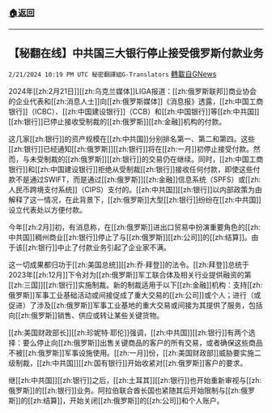 ###  [:house:返回](README.md)
---


## 【秘翻在线】中共国三大银行停止接受俄罗斯付款业务
`2/21/2024 10:19 PM UTC 秘密翻譯組G-Translators` [轉載自GNews](https://gnews.org/articles/2330130)

2024年[[zh:2月21日]][[zh:乌克兰媒体]]LIGA报道：[[zh:俄罗斯联邦]]商业协会的企业代表和[[zh:消息人士]]向[[zh:俄罗斯媒体]]《消息报》透露，[[zh:中国工商银行]]（ICBC）、[[zh:中国建设银行]]（CCB）和[[zh:中国银行]]等[[zh:中共国]][[zh:银行]]已停止接收受制裁的[[zh:俄罗斯]][[zh:金融]]机构的付款。

这几家[[zh:银行]]的资产规模在[[zh:中共国]]分别排名第一、第二和第四。这些[[zh:银行]]已经通知[[zh:俄罗斯]][[zh:银行]]将在[[zh:一月]]初停止接受付款。然而，与未受制裁的[[zh:俄罗斯]][[zh:银行]]的交易仍在继续。同时，[[zh:中国工商银行]]和[[zh:中国建设银行]]拒绝从受制裁[[zh:银行]]接收任何付款，即使这些付款不是通过SWIFT，而是通过[[zh:俄罗斯]][[zh:金融]]信息系统（SPFS）或[[zh:人民币跨境支付系统]]（CIPS）支付的。[[zh:中共国]][[zh:银行]]以内部政策为由解释了这一情况，在此背景下，[[zh:俄罗斯]]大型[[zh:银行]]纷纷在[[zh:中共国]]设立代表处以方便付款。

今年[[zh:2月]]初，有消息称，在[[zh:俄罗斯]]进出口贸易中扮演重要角色的[[zh:中共国]]稠州商业[[zh:银行]]停止了与[[zh:俄罗斯]][[zh:公司]]的[[zh:结算]]。由于该[[zh:银行]]中止了付款业务引起了企业家不满。

这一切成果都归功于[[zh:美国总统]][[zh:乔·拜登]]的法令。[[zh:拜登]]总统于2023年[[zh:12月]]下令对为[[zh:俄罗斯]]军工联合体及相关行业提供融资的第[[zh:三国]][[zh:银行]]实施制裁。新的制裁适用于以下[[zh:金融]]机构：支持[[zh:俄罗斯]]军事工业基础活动或间接促成了重大交易的[[zh:公司]]或个人；进行（或促进）了涉及[[zh:俄罗斯]]军事工业基地的重大交易或间接为其提供了服务，包括向[[zh:俄罗斯]]销售、供应或转让某些关键货物。

[[zh:美国财政部长]][[zh:珍妮特·耶伦]]强调，[[zh:中共国]][[zh:银行]]有两个选择：要么停止向[[zh:俄罗斯]]出售关键商品的客户的所有交易，或者确保这些商品不被[[zh:俄罗斯]]军事设施使用。[[zh:一月]]份，[[zh:美国财政部]]威胁要实施二级制裁，[[zh:中共国]][[zh:国有银行]]开始收紧对[[zh:俄罗斯]]客户的要求。

继[[zh:中共国]][[zh:银行]]之后，[[zh:土耳其]][[zh:银行]]也开始重新审视与[[zh:俄罗斯]]的[[zh:银行]]业务。阿拉伯联合酋长国也紧随其后开始限制与[[zh:俄罗斯]]的[[zh:结算]]，开始关闭[[zh:俄罗斯]]的[[zh:公司]]和个人账户。
